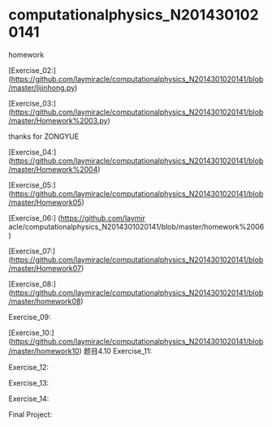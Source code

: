 # computationalphysics_N2014301020141
homework

[Exercise_02:] (https://github.com/laymiracle/computationalphysics_N2014301020141/blob/master/lijinhong.py)

[Exercise_03:] (https://github.com/laymiracle/computationalphysics_N2014301020141/blob/master/Homework%2003.py)

thanks for ZONGYUE

[Exercise_04:] (https://github.com/laymiracle/computationalphysics_N2014301020141/blob/master/Homework%2004)

[Exercise_05:] (https://github.com/laymiracle/computationalphysics_N2014301020141/blob/master/Homework05)

[Exercise_06:] (https://github.com/laymir
acle/computationalphysics_N2014301020141/blob/master/homework%2006)

[Exercise_07:] (https://github.com/laymiracle/computationalphysics_N2014301020141/blob/master/Homework07)

[Exercise_08:] (https://github.com/laymiracle/computationalphysics_N2014301020141/blob/master/homework08)

Exercise_09:

[Exercise_10:] (https://github.com/laymiracle/computationalphysics_N2014301020141/blob/master/homework10)
题目4.10
Exercise_11:

Exercise_12:

Exercise_13:

Exercise_14:

Final Project:
